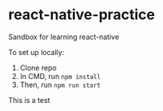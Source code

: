 # react-native-practice

Sandbox for learning react-native

To set up locally:

1. Clone repo
2. In CMD, run `npm install`
3. Then, run `npm run start`

This is a test
